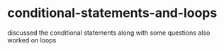 # conditional-statements-and-loops
discussed the conditional statements along with some questions also worked on loops
